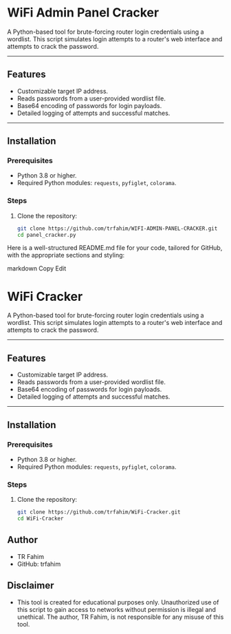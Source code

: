 # WiFi Admin Panel Cracker

A Python-based tool for brute-forcing router login credentials using a wordlist. This script simulates login attempts to a router's web interface and attempts to crack the password.

---

## Features
- Customizable target IP address.
- Reads passwords from a user-provided wordlist file.
- Base64 encoding of passwords for login payloads.
- Detailed logging of attempts and successful matches.

---

## Installation

### Prerequisites
- Python 3.8 or higher.
- Required Python modules: `requests`, `pyfiglet`, `colorama`.

### Steps
1. Clone the repository:
   ```bash
   git clone https://github.com/trfahim/WIFI-ADMIN-PANEL-CRACKER.git
   cd panel_cracker.py

Here is a well-structured README.md file for your code, tailored for GitHub, with the appropriate sections and styling:

markdown
Copy
Edit
# WiFi Cracker

A Python-based tool for brute-forcing router login credentials using a wordlist. This script simulates login attempts to a router's web interface and attempts to crack the password.

---

## Features
- Customizable target IP address.
- Reads passwords from a user-provided wordlist file.
- Base64 encoding of passwords for login payloads.
- Detailed logging of attempts and successful matches.

---

## Installation

### Prerequisites
- Python 3.8 or higher.
- Required Python modules: `requests`, `pyfiglet`, `colorama`.

### Steps
1. Clone the repository:
   ```bash
   git clone https://github.com/trfahim/WiFi-Cracker.git
   cd WiFi-Cracker
## Author
- TR Fahim
- GitHub: trfahim
## Disclaimer
- This tool is created for educational purposes only. Unauthorized use of this script to gain access to networks without permission is illegal and unethical. The author, TR Fahim, is not responsible for any misuse of this tool.

